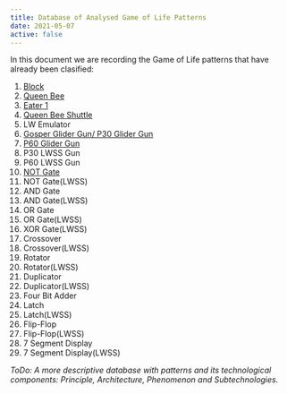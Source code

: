 ```yaml
---
title: Database of Analysed Game of Life Patterns
date: 2021-05-07
active: false
---
```


In this document we are recording the Game of Life patterns that have already been clasified:

1. [Block](https://galapagos.netlify.app/database/block) 
2. [Queen Bee](https://galapagos.netlify.app/database/queen_bee) 
3. [Eater 1](https://galapagos.netlify.app/database/eater_1) 
4. [Queen Bee Shuttle](https://galapagos.netlify.app/database/queen_bee_shuttle)  
5. LW Emulator
6. [Gosper Glider Gun/ P30 Glider Gun](https://galapagos.netlify.app/database/gosper_glider_gun) 
7. [P60 Glider Gun](https://galapagos.netlify.app/database/p60_glider_gun)
8. P30 LWSS Gun 
9. P60 LWSS Gun 
10. [NOT Gate](https://galapagos.netlify.app/database/not_gate)
11. NOT Gate(LWSS)
12. AND Gate
13. AND Gate(LWSS)
14. OR Gate
15. OR Gate(LWSS)
16. XOR Gate(LWSS)
17. Crossover
18. Crossover(LWSS)
19. Rotator
20. Rotator(LWSS)
21. Duplicator
22. Duplicator(LWSS)
23. Four Bit Adder
24. Latch
25. Latch(LWSS)
26. Flip-Flop
27. Flip-Flop(LWSS)
28. 7 Segment Display
29. 7 Segment Display(LWSS)

*ToDo: A more descriptive database with patterns and its technological components: Principle, Architecture, Phenomenon and Subtechnologies.*
